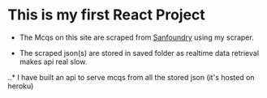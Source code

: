 # This is my first React Project

* The Mcqs on this site are scraped from [Sanfoundry](https://sanfoundary.com) using my scraper.

* The scraped json(s) are stored in saved folder as realtime data retrieval makes api real slow.

..* I have built an api to serve mcqs from all the stored json (it's hosted on heroku)


